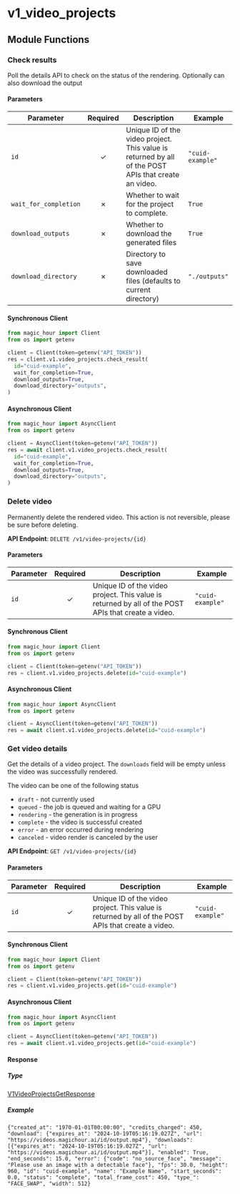 # v1_video_projects

## Module Functions

<!-- CUSTOM DOCS START -->

### Check results <a name="check-result"></a>

Poll the details API to check on the status of the rendering. Optionally can also download the output

#### Parameters

| Parameter             | Required | Description                                                                                          | Example          |
| --------------------- | :------: | ---------------------------------------------------------------------------------------------------- | ---------------- |
| `id`                  |    ✓     | Unique ID of the video project. This value is returned by all of the POST APIs that create an video. | `"cuid-example"` |
| `wait_for_completion` |    ✗     | Whether to wait for the project to complete.                                                         | `True`           |
| `download_outputs`    |    ✗     | Whether to download the generated files                                                              | `True`           |
| `download_directory`  |    ✗     | Directory to save downloaded files (defaults to current directory)                                   | `"./outputs"`    |

#### Synchronous Client

```python
from magic_hour import Client
from os import getenv

client = Client(token=getenv("API_TOKEN"))
res = client.v1.video_projects.check_result(
  id="cuid-example",
  wait_for_completion=True,
  download_outputs=True,
  download_directory="outputs",
)

```

#### Asynchronous Client

```python
from magic_hour import AsyncClient
from os import getenv

client = AsyncClient(token=getenv("API_TOKEN"))
res = await client.v1.video_projects.check_result(
  id="cuid-example",
  wait_for_completion=True,
  download_outputs=True,
  download_directory="outputs",
)
```

<!-- CUSTOM DOCS END -->

### Delete video <a name="delete"></a>

Permanently delete the rendered video. This action is not reversible, please be sure before deleting.

**API Endpoint**: `DELETE /v1/video-projects/{id}`

#### Parameters

| Parameter | Required | Description | Example |
|-----------|:--------:|-------------|--------|
| `id` | ✓ | Unique ID of the video project. This value is returned by all of the POST APIs that create a video. | `"cuid-example"` |

#### Synchronous Client

```python
from magic_hour import Client
from os import getenv

client = Client(token=getenv("API_TOKEN"))
res = client.v1.video_projects.delete(id="cuid-example")

```

#### Asynchronous Client

```python
from magic_hour import AsyncClient
from os import getenv

client = AsyncClient(token=getenv("API_TOKEN"))
res = await client.v1.video_projects.delete(id="cuid-example")

```

### Get video details <a name="get"></a>

Get the details of a video project. The `downloads` field will be empty unless the video was successfully rendered.

The video can be one of the following status
- `draft` - not currently used
- `queued` - the job is queued and waiting for a GPU
- `rendering` - the generation is in progress
- `complete` - the video is successful created
- `error` - an error occurred during rendering
- `canceled` - video render is canceled by the user


**API Endpoint**: `GET /v1/video-projects/{id}`

#### Parameters

| Parameter | Required | Description | Example |
|-----------|:--------:|-------------|--------|
| `id` | ✓ | Unique ID of the video project. This value is returned by all of the POST APIs that create a video. | `"cuid-example"` |

#### Synchronous Client

```python
from magic_hour import Client
from os import getenv

client = Client(token=getenv("API_TOKEN"))
res = client.v1.video_projects.get(id="cuid-example")

```

#### Asynchronous Client

```python
from magic_hour import AsyncClient
from os import getenv

client = AsyncClient(token=getenv("API_TOKEN"))
res = await client.v1.video_projects.get(id="cuid-example")

```

#### Response

##### Type
[V1VideoProjectsGetResponse](/magic_hour/types/models/v1_video_projects_get_response.py)

##### Example
`{"created_at": "1970-01-01T00:00:00", "credits_charged": 450, "download": {"expires_at": "2024-10-19T05:16:19.027Z", "url": "https://videos.magichour.ai/id/output.mp4"}, "downloads": [{"expires_at": "2024-10-19T05:16:19.027Z", "url": "https://videos.magichour.ai/id/output.mp4"}], "enabled": True, "end_seconds": 15.0, "error": {"code": "no_source_face", "message": "Please use an image with a detectable face"}, "fps": 30.0, "height": 960, "id": "cuid-example", "name": "Example Name", "start_seconds": 0.0, "status": "complete", "total_frame_cost": 450, "type_": "FACE_SWAP", "width": 512}`

